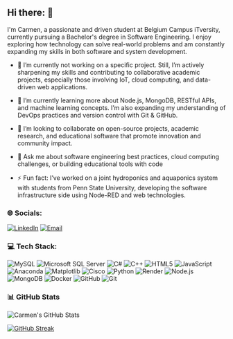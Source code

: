 ## Hi there: 👋

I'm Carmen, a passionate and driven student at Belgium Campus iTversity, currently pursuing a Bachelor's degree in Software Engineering. I enjoy exploring how technology can solve real-world problems and am constantly expanding my skills in both software and system development.

-  🔭 I’m currently not working on a specific project. Still, I’m actively sharpening my skills and contributing to collaborative academic projects, especially those involving IoT, cloud computing, and data-driven web applications.

-  🌱 I’m currently learning more about Node.js, MongoDB, RESTful APIs, and machine learning concepts. I’m also expanding my understanding of DevOps practices and version control with Git & GitHub.

- 👯 I’m looking to collaborate on open-source projects, academic research, and educational software that promote innovation and community impact.

- 💬 Ask me about software engineering best practices, cloud computing challenges, or building educational tools with code

- ⚡ Fun fact: I’ve worked on a joint hydroponics and aquaponics system with students from Penn State University, developing the software infrastructure side using Node-RED and web technologies.


### 🌐 Socials:

[![LinkedIn](https://img.shields.io/badge/LinkedIn-blue?logo=linkedin&logoColor=white)](https://www.linkedin.com/in/carmen-walliser-013910334/)
[![Email](https://img.shields.io/badge/Email-red?logo=gmail&logoColor=white)](carmenwalliser2004@gmail.com)


### 💻 Tech Stack:

![MySQL](https://img.shields.io/badge/MySQL-4479A1?style=flat-square&logo=mysql&logoColor=white)
![Microsoft SQL Server](https://img.shields.io/badge/Microsoft_SQL_Server-CC2927?style=flat-square&logo=microsoft-sql-server&logoColor=white)
![C#](https://img.shields.io/badge/C%23-239120?style=flat-square&logo=c-sharp&logoColor=white)
![C++](https://img.shields.io/badge/C++-00599C?style=flat-square&logo=c%2B%2B&logoColor=white)
![HTML5](https://img.shields.io/badge/HTML5-E34F26?style=flat-square&logo=html5&logoColor=white)
![JavaScript](https://img.shields.io/badge/JavaScript-F7DF1E?style=flat-square&logo=javascript&logoColor=black)
![Anaconda](https://img.shields.io/badge/Anaconda-42B029?style=flat-square&logo=anaconda&logoColor=white)
![Matplotlib](https://img.shields.io/badge/Matplotlib-11557C?style=flat-square&logo=matplotlib&logoColor=white)
![Cisco](https://img.shields.io/badge/Cisco-1BA0D7?style=flat-square&logo=cisco&logoColor=white)
![Python](https://img.shields.io/badge/Python-3776AB?style=flat-square&logo=python&logoColor=white)
![Render](https://img.shields.io/badge/Render-46E3B7?style=flat-square&logo=render&logoColor=black)
![Node.js](https://img.shields.io/badge/Node.js-339933?style=flat-square&logo=node.js&logoColor=white)
![MongoDB](https://img.shields.io/badge/MongoDB-4EA94B?style=flat-square&logo=mongodb&logoColor=white)
![Docker](https://img.shields.io/badge/Docker-2496ED?style=flat-square&logo=docker&logoColor=white)
![GitHub](https://img.shields.io/badge/GitHub-181717?style=flat-square&logo=github&logoColor=white)
![Git](https://img.shields.io/badge/Git-F05032?style=flat-square&logo=git&logoColor=white)


### 📊 GitHub Stats

![Carmen's GitHub Stats](https://github-readme-stats.vercel.app/api?username=CarmenWalliser&show_icons=true&theme=tokyonight)

[![GitHub Streak](https://github-readme-streak-stats.herokuapp.com/?user=CarmenWalliser&theme=tokyonight)](https://git.io/streak-stats)

